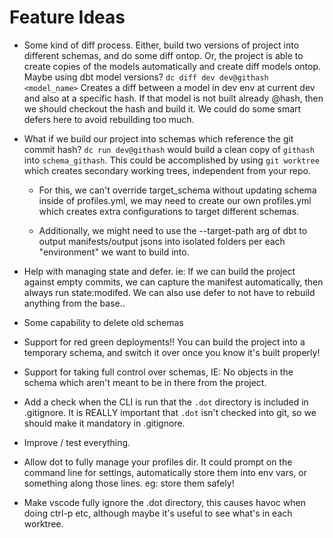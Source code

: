 # Feature Ideas

- Some kind of diff process. Either, build two versions of project into different schemas, and do some diff ontop. Or, the project is able to create copies of the models automatically and create diff models ontop. Maybe using dbt model versions? `dc diff dev dev@githash <model_name>` Creates a diff between a model in dev env at current dev and also at a specific hash. If that model is not built already @hash, then we should checkout the hash and build it. We could do some smart defers here to avoid rebuilding too much.

- What if we build our project into schemas which reference the git commit hash? `dc run dev@githash` would build a clean copy of `githash` into `schema_githash`. This could be accomplished by using `git worktree` which creates secondary working trees, independent from your repo.
  
  - For this, we can't override target_schema without updating schema inside of profiles.yml, we may need to create our own profiles.yml which creates extra configurations to target different schemas.

  - Additionally, we might need to use the --target-path arg of dbt to output manifests/output jsons into isolated folders per each "environment" we want to build into.

- Help with managing state and defer. ie: If we can build the project against empty commits, we can capture the manifest automatically, then always run state:modifed. We can also use defer to not have to rebuild anything from the base..

- Some capability to delete old schemas

- Support for red green deployments!! You can build the project into a temporary schema, and switch it over once you know it's built properly!

- Support for taking full control over schemas, IE: No objects in the schema which aren't meant to be in there from the project.

- Add a check when the CLI is run that the `.dot` directory is included in .gitignore. It is REALLY important that `.dot` isn't checked into git, so we should make it mandatory in .gitignore.

- Improve / test everything.

- Allow dot to fully manage your profiles dir. It could prompt on the command line for settings, automatically store them into env vars, or something along those lines. eg: store them safely!

- Make vscode fully ignore the .dot directory, this causes havoc when doing ctrl-p etc, although maybe it's useful to see what's in each worktree.
